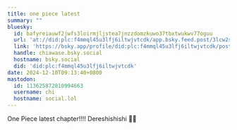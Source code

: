 ```yaml
---
title: one piece latest
summary: ""
bluesky:
  id: bafyreiauwf2jwfs3loirmjljstea7jnzzdomzkuwo37tbxtwukwv77oguu
  url: 'at://did:plc:f4mmql45u3lfj6iltwjvtcdk/app.bsky.feed.post/3lcw2sq333m2l'
  link: 'https://bsky.app/profile/did:plc:f4mmql45u3lfj6iltwjvtcdk/post/3lcw2sq333m2l'
  handle: chiawase.bsky.social
  hostname: bsky.social
  did: 'did:plc:f4mmql45u3lfj6iltwjvtcdk'
date: 2024-12-10T09:13:40+0800
mastodon:
  id: 113625872810994663
  username: chi
  hostname: social.lol
---
```


One Piece latest chapter!!!! Dereshishishi 🥹🥹

